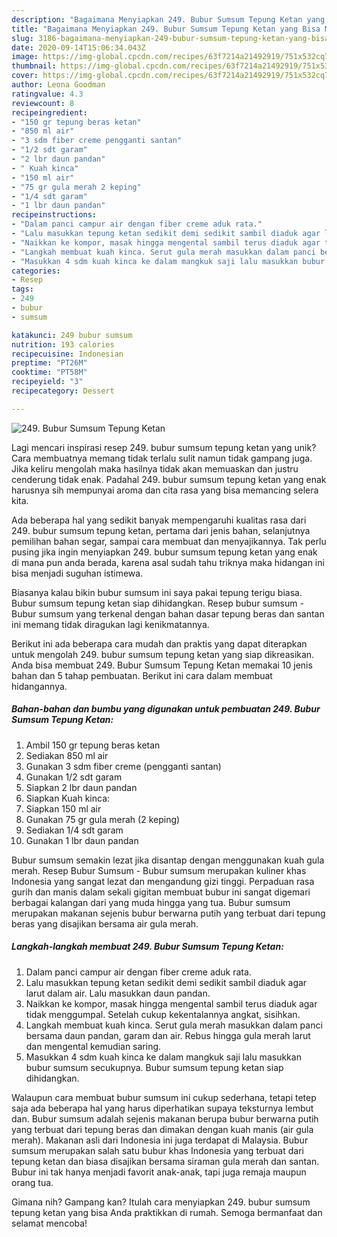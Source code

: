 ```yaml
---
description: "Bagaimana Menyiapkan 249. Bubur Sumsum Tepung Ketan yang Bisa Manjain Lidah"
title: "Bagaimana Menyiapkan 249. Bubur Sumsum Tepung Ketan yang Bisa Manjain Lidah"
slug: 3186-bagaimana-menyiapkan-249-bubur-sumsum-tepung-ketan-yang-bisa-manjain-lidah
date: 2020-09-14T15:06:34.043Z
image: https://img-global.cpcdn.com/recipes/63f7214a21492919/751x532cq70/249-bubur-sumsum-tepung-ketan-foto-resep-utama.jpg
thumbnail: https://img-global.cpcdn.com/recipes/63f7214a21492919/751x532cq70/249-bubur-sumsum-tepung-ketan-foto-resep-utama.jpg
cover: https://img-global.cpcdn.com/recipes/63f7214a21492919/751x532cq70/249-bubur-sumsum-tepung-ketan-foto-resep-utama.jpg
author: Leona Goodman
ratingvalue: 4.3
reviewcount: 8
recipeingredient:
- "150 gr tepung beras ketan"
- "850 ml air"
- "3 sdm fiber creme pengganti santan"
- "1/2 sdt garam"
- "2 lbr daun pandan"
- " Kuah kinca"
- "150 ml air"
- "75 gr gula merah 2 keping"
- "1/4 sdt garam"
- "1 lbr daun pandan"
recipeinstructions:
- "Dalam panci campur air dengan fiber creme aduk rata."
- "Lalu masukkan tepung ketan sedikit demi sedikit sambil diaduk agar larut dalam air. Lalu masukkan daun pandan."
- "Naikkan ke kompor, masak hingga mengental sambil terus diaduk agar tidak menggumpal. Setelah cukup kekentalannya angkat, sisihkan."
- "Langkah membuat kuah kinca. Serut gula merah masukkan dalam panci bersama daun pandan, garam dan air. Rebus hingga gula merah larut dan mengental kemudian saring."
- "Masukkan 4 sdm kuah kinca ke dalam mangkuk saji lalu masukkan bubur sumsum secukupnya. Bubur sumsum tepung ketan siap dihidangkan."
categories:
- Resep
tags:
- 249
- bubur
- sumsum

katakunci: 249 bubur sumsum 
nutrition: 193 calories
recipecuisine: Indonesian
preptime: "PT26M"
cooktime: "PT58M"
recipeyield: "3"
recipecategory: Dessert

---
```



![249. Bubur Sumsum Tepung Ketan](https://img-global.cpcdn.com/recipes/63f7214a21492919/751x532cq70/249-bubur-sumsum-tepung-ketan-foto-resep-utama.jpg)

Lagi mencari inspirasi resep 249. bubur sumsum tepung ketan yang unik? Cara membuatnya memang tidak terlalu sulit namun tidak gampang juga. Jika keliru mengolah maka hasilnya tidak akan memuaskan dan justru cenderung tidak enak. Padahal 249. bubur sumsum tepung ketan yang enak harusnya sih mempunyai aroma dan cita rasa yang bisa memancing selera kita.

Ada beberapa hal yang sedikit banyak mempengaruhi kualitas rasa dari 249. bubur sumsum tepung ketan, pertama dari jenis bahan, selanjutnya pemilihan bahan segar, sampai cara membuat dan menyajikannya. Tak perlu pusing jika ingin menyiapkan 249. bubur sumsum tepung ketan yang enak di mana pun anda berada, karena asal sudah tahu triknya maka hidangan ini bisa menjadi suguhan istimewa.

Biasanya kalau bikin bubur sumsum ini saya pakai tepung terigu biasa. Bubur sumsum tepung ketan siap dihidangkan. Resep bubur sumsum - Bubur sumsum yang terkenal dengan bahan dasar tepung beras dan santan ini memang tidak diragukan lagi kenikmatannya.


Berikut ini ada beberapa cara mudah dan praktis yang dapat diterapkan untuk mengolah 249. bubur sumsum tepung ketan yang siap dikreasikan. Anda bisa membuat 249. Bubur Sumsum Tepung Ketan memakai 10 jenis bahan dan 5 tahap pembuatan. Berikut ini cara dalam membuat hidangannya.

<!--inarticleads1-->

##### Bahan-bahan dan bumbu yang digunakan untuk pembuatan 249. Bubur Sumsum Tepung Ketan:

1. Ambil 150 gr tepung beras ketan
1. Sediakan 850 ml air
1. Gunakan 3 sdm fiber creme (pengganti santan)
1. Gunakan 1/2 sdt garam
1. Siapkan 2 lbr daun pandan
1. Siapkan  Kuah kinca:
1. Siapkan 150 ml air
1. Gunakan 75 gr gula merah (2 keping)
1. Sediakan 1/4 sdt garam
1. Gunakan 1 lbr daun pandan


Bubur sumsum semakin lezat jika disantap dengan menggunakan kuah gula merah. Resep Bubur Sumsum - Bubur sumsum merupakan kuliner khas Indonesia yang sangat lezat dan mengandung gizi tinggi. Perpaduan rasa gurih dan manis dalam sekali gigitan membuat bubur ini sangat digemari berbagai kalangan dari yang muda hingga yang tua. Bubur sumsum merupakan makanan sejenis bubur berwarna putih yang terbuat dari tepung beras yang disajikan bersama air gula merah. 

<!--inarticleads2-->

##### Langkah-langkah membuat 249. Bubur Sumsum Tepung Ketan:

1. Dalam panci campur air dengan fiber creme aduk rata.
1. Lalu masukkan tepung ketan sedikit demi sedikit sambil diaduk agar larut dalam air. Lalu masukkan daun pandan.
1. Naikkan ke kompor, masak hingga mengental sambil terus diaduk agar tidak menggumpal. Setelah cukup kekentalannya angkat, sisihkan.
1. Langkah membuat kuah kinca. Serut gula merah masukkan dalam panci bersama daun pandan, garam dan air. Rebus hingga gula merah larut dan mengental kemudian saring.
1. Masukkan 4 sdm kuah kinca ke dalam mangkuk saji lalu masukkan bubur sumsum secukupnya. Bubur sumsum tepung ketan siap dihidangkan.


Walaupun cara membuat bubur sumsum ini cukup sederhana, tetapi tetep saja ada beberapa hal yang harus diperhatikan supaya teksturnya lembut dan. Bubur sumsum adalah sejenis makanan berupa bubur berwarna putih yang terbuat dari tepung beras dan dimakan dengan kuah manis (air gula merah). Makanan asli dari Indonesia ini juga terdapat di Malaysia. Bubur sumsum merupakan salah satu bubur khas Indonesia yang terbuat dari tepung ketan dan biasa disajikan bersama siraman gula merah dan santan. Bubur ini tak hanya menjadi favorit anak-anak, tapi juga remaja maupun orang tua. 

Gimana nih? Gampang kan? Itulah cara menyiapkan 249. bubur sumsum tepung ketan yang bisa Anda praktikkan di rumah. Semoga bermanfaat dan selamat mencoba!
